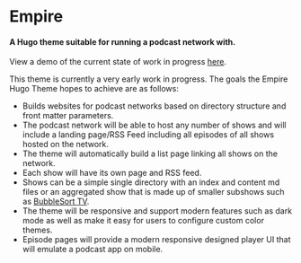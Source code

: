 # Empire
#### A Hugo theme suitable for running a podcast network with.

View a demo of the current state of work in progress [here](https://empireforhugotheme.site).

This theme is currently a very early work in progress. The goals the Empire Hugo Theme hopes to achieve are as follows:

* Builds websites for podcast networks based on directory structure and front matter parameters.
* The podcast network will be able to host any number of shows and will include a landing page/RSS Feed including all episodes of all shows hosted on the network.
* The theme will automatically build a list page linking all shows on the network.
* Each show will have its own page and RSS feed.
* Shows can be a simple single directory with an index and content md files or an aggregated show that is made up of smaller subshows such as [BubbleSort TV](https://tv.bubblesort.show).
* The theme will be responsive and support modern features such as dark mode as well as make it easy for users to configure custom color themes.
* Episode pages will provide a modern responsive designed player UI that will emulate a podcast app on mobile.

